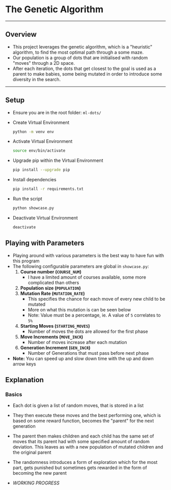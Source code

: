 
# The Genetic Algorithm

 
<hr>

## Overview

- This project leverages the genetic algorithm, which is a "heuristic" algorithm, to find the most optimal path through a some maze.
- Our population is a group of dots that are initialised with random "moves" through a 2D space.
- After each iteration, the dots that get closest to the goal is used as a parent to make babies, some being mutated in order to introduce some diversity in the search.



<hr>

## Setup 

- Ensure you are in the root folder: `ml-dots/`

- Create Virtual Environment
    ```bash
    python -m venv env
    ```
- Activate Virtual Environment
    ```bash
    source env/bin/activate
    ```
- Upgrade pip within the Virtual Environment
    ```bash
    pip install --upgrade pip
    ```
- Install dependencies
    ```bash
    pip install -r requirements.txt
    ```
- Run the script
    ```bash
    python showcase.py
    ```
- Deactivate Virtual Environment
    ```bash
    deactivate
    ```

## Playing with Parameters

- Playing around with various parameters is the best way to have fun with this program
- The following configurable parameters are global in `showcase.py`:
    1. **Course number (`COURSE_NUM`)**
        - I have a limited amount of courses available, some more complicated than others
    2. **Population size (`POPULATION`)**
    3. **Mutation Rate (`MUTATION_RATE`)** 
        - This specifies the chance for each move of every new child to be mutated
        - More on what this mutation is can be seen below
        - Note: Value must be a percentage, ie. A value of `5` correlates to `5%`
    4. **Starting Moves (`STARTING_MOVES`)**
        - Number of moves the dots are allowed for the first phase
    5. **Move Increments (`MOVE_INCR`)**
        - Number of moves increase after each mutation
    6. **Generation Increment (`GEN_INCR`)**
        - Number of Generations that must pass before next phase
- **Note:** You can speed up and slow down time with the up and down arrow keys

## Explanation
### Basics

- Each dot is given a list of random moves, that is stored in a list
- They then execute these moves and the best performing one, which is based on some reward function, becomes the "parent" for the next generation
- The parent then makes children and each child has the same set of moves that its parent had with some specified amount of random deviation. This leaves as with a new population of mutated children and the original parent
- The randomness introduces a form of exploration which for the most part, gets punished but sometimes gets rewarded in the form of becoming the new parent

- *WORKING PROGRESS*



  
